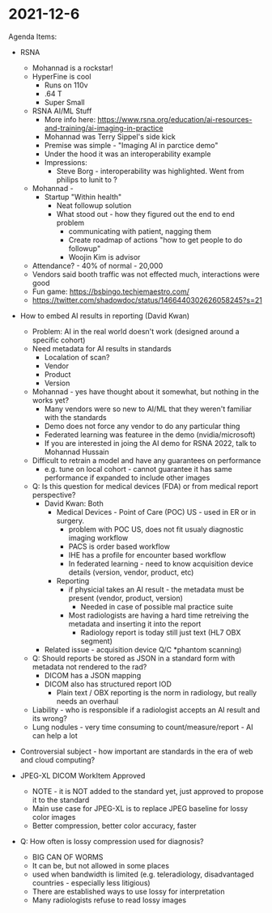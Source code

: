 # 2021-12-6

Agenda Items:
* RSNA
  * Mohannad is a rockstar!
  * HyperFine is cool
    * Runs on 110v
    * .64 T
    * Super Small
  * RSNA AI/ML Stuff
    * More info here: https://www.rsna.org/education/ai-resources-and-training/ai-imaging-in-practice
    * Mohannad was Terry Sippel's side kick
    * Premise was simple - "Imaging AI in parctice demo"
    * Under the hood it was an interoperability example
    * Impressions:
      * Steve Borg - interoperability was highlighted.  Went from philips to lunit to ?
  * Mohannad - 
    * Startup "Within health"
      * Neat followup solution
      * What stood out - how they figured out the end to end problem
        * communicating with patient, nagging them
        * Create roadmap of actions "how to get people to do followup"
        * Woojin Kim is advisor
  * Attendance? - 40% of normal - 20,000
  * Vendors said booth traffic was not effected much, interactions were good
  * Fun game: https://bsbingo.techiemaestro.com/
  * https://twitter.com/shadowdoc/status/1466440302626058245?s=21


* How to embed AI results in reporting (David Kwan)
  * Problem: AI in the real world doesn't work (designed around a specific cohort)
  * Need metadata for AI results in standards
    * Localation of scan?
    * Vendor
    * Product
    * Version
  * Mohannad - yes have thought about it somewhat, but nothing in the works yet?
    * Many vendors were so new to AI/ML that they weren't familiar with the standards
    * Demo does not force any vendor to do any particular thing
    * Federated learning was featuree in the demo (nvidia/microsoft)
    * If you are interested in joing the AI demo for RSNA 2022, talk to Mohannad Hussain
  * Difficult to retrain a model and have any guarantees on performance
    * e.g. tune on local cohort - cannot guarantee it has same performance if expanded to include other images
  * Q: Is this question for medical devices (FDA) or from medical report perspective?
    * David Kwan: Both
      * Medical Devices - Point of Care (POC) US - used in ER or in surgery.
        * problem with POC US, does not fit usualy diagnostic imaging workflow 
        * PACS is order based workflow
        * IHE has a profile for encounter based workflow
        * In federated learning - need to know acquisition device details (version, vendor, product, etc)
      * Reporting
        * if physicial takes an AI result - the metadata must be present (vendor, product, version)
          * Needed in case of possible mal practice suite
        * Most radiologists are having a hard time retreiving the metadata and inserting it into the report
          * Radiology report is today still just text (HL7 OBX segment)
    * Related issue - acquisition device Q/C *phantom scanning)  
  * Q: Should reports be stored as JSON in a standard form with metadata not rendered to the rad?
    * DICOM has a JSON mapping
    * DICOM also has structured report IOD
      * Plain text / OBX reporting is the norm in radiology, but really needs an overhaul 
  * Liability - who is responsible if a radiologist accepts an AI result and its wrong?
  * Lung nodules - very time consuming to count/measure/report - AI can help a lot

* Controversial subject - how important are standards in the era of web and cloud computing?

* JPEG-XL DICOM WorkItem Approved
  * NOTE - it is NOT added to the standard yet, just approved to propose it to the standard
  * Main use case for JPEG-XL is to replace JPEG baseline for lossy color images
  * Better compression, better color accuracy, faster
* Q: How often is lossy compression used for diagnosis?
  * BIG CAN OF WORMS
  * It can be, but not allowed in some places
  * used when bandwidth is limited (e.g. teleradiology, disadvantaged countries - especially less litigious)
  * There are established ways to use lossy for interpretation
  * Many radiologists refuse to read lossy images 

